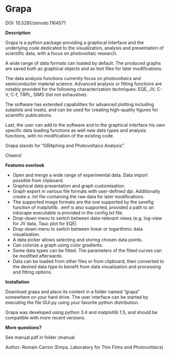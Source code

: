# Grapa

DOI: 10.5281/zenodo.1164571

**Description**

Grapa is a python package providing a graphical interface and the underlying code dedicated to the visualization, analysis and presentation of scientific data, with a focus on photovoltaic research.

A wide range of data formats can loaded by default. The produced graphs are saved both as graphical objects and as text files for later modifications.

The data analysis functions currently focus on photovoltaics and semiconductor material science. Advanced analysis or fitting functions are notably provided for the following characterization techniques: EQE, JV, C-V, C-f, TRPL, SIMS (list not exhaustive).

The software has extended capabilities for advanced plotting including subplots and insets, and can be used for creating high-quality figures for scientific publications.

Last, the user can add to the software and to the graphical interface his own specific data loading functions as well new data types and analysis functions, with no modification of the existing code.

Grapa stands for “GRAphing and Photovoltaics Analysis”.

Cheers!


**Features overlook**

- Open and merge a wide range of experimental data. Data import possible from clipboard.
- Graphical data presentation and graph customisation.
- Graph export in various file formats with user-defined dpi. Additionally create a .txt file containing the raw data for later modifications.
- The supported image formats are the one supported by the savefig function of matplotlib. .emf is also supported, provided a path to an inkscape executable is provided in the config.txt file.
- Drop-down menu to switch between data-relevant views (e.g. log-view for JV data, Tauc plot for EQE)
- Drop-down menu to switch between linear or logarithmic data visualisation.
- A data picker allows selecting and storing chosen data points.
- Can colorize a graph using color gradients.
- Some data types can be fitted. The parameters of the fitted curves can be modified afterwards.
- Data can be loaded from other files or from clipboard, then converted to the desired data type to benefit from data visualisation and processing and fitting options.


**Installation**

Download grapa and place its content in a folder named “grapa” somewhere on your hard drive.
The user interface can be started by executing the file GUI.py using your favorite python distribution.

Grapa was developed using python 3.4 and matplotlib 1.5, and should be compatible with more recent versions.


**More questions?**

See manual.pdf in folder /manual


Author: Romain Carron (Empa, Laboratory for Thin Films and Photovoltaics)
